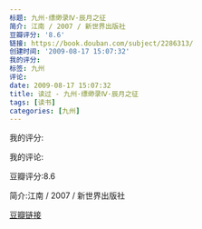 ```yaml
---
标题: 九州·缥缈录Ⅳ·辰月之征
简介: 江南 / 2007 / 新世界出版社
豆瓣评分: '8.6'
链接: https://book.douban.com/subject/2286313/
创建时间: '2009-08-17 15:07:32'
我的评分:
标签: 九州
评论:
date: 2009-08-17 15:07:32
title: 读过 - 九州·缥缈录Ⅳ·辰月之征
tags: [读书]
categories: [九州]
---
```


我的评分:

我的评论:

豆瓣评分:8.6

简介:江南 / 2007 / 新世界出版社

[豆瓣链接](https://book.douban.com/subject/2286313/)

